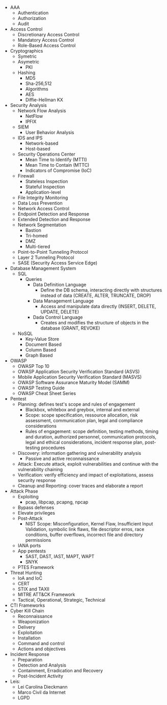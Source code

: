 - AAA
    - Authentication
    - Authorization
    - Audit
- Access Control
    - Discretionary Access Control
    - Mandatory Access Control
    - Role-Based Access Control
- Cryptographics
    - Symetric
    - Asymetric
        - PKI
    - Hashing
        - MD5
        - Sha-256,512
        - Algorithms
        - AES
        - Diffie-Hellman KX
- Security Analysis
    - Network Flow Analysis
        - NetFlow
        - IPFIX
    - SIEM
        - User Behavior Analysis
    - IDS and IPS
        - Network-based
        - Host-based
    - Security Operations Center
        - Mean Time to Identify (MTTI)
        - Mean Time to Contain (MTTC)
        - Indicators of Compromise (IoC)
    - Firewall
        - Stateless Inspection
        - Stateful Inspection
        - Application-level
    - File Integrity Monitoring
    - Data Loss Prevention
    - Network Access Control
    - Endpoint Detection and Response
    - Extended Detection and Response
    - Network Segmentation
        - Bastion
        - Tri-homed
        - DMZ
        - Multi-tiered
    - Point-to-Point Tunneling Protocol
    - Layer 2 Tunneling Protocol
    - SASE (Security Access Service Edge)
- Database Management System
    - SQL
        - Queries
            - Data Definition Language
                - Define the DB schema, interacting directly with structures instead of data (CREATE, ALTER, TRUNCATE, DROP)
            - Data Management Language
                - Access and manipulate data directly (INSERT, DELETE, UPDATE, DELETE)
            - Dada Control Language
                - Creates and modifies the structure of objects in the database (GRANT, REVOKE)
    - NoSQL
        - Key-Value Store
        - Document Based
        - Column Based
        - Graph Based
- OWASP
    - OWASP Top 10
    - OWASP Application Security Verification Standard (ASVS)
    - Mobile Application Security Verification Standard (MASVS)
    - OWASP Software Assurance Maturity Model (SAMM)
    - OWASP Testing Guide
    - OWASP Cheat Sheet Series
- Pentest
    - Planning: defines test's scope and rules of engagement
        - Blackbox, whitebox and greybox, internal and external
        - Scope: scope specification, ressource allocation, risk assessment, communication plan, legal and compliance considerations
        - Rules of engagement: scope definition, testing methods, timing and duration, authorized personnel, communication protocols, legal and ethical considerations, incident response plan, post-testing procedures
    - Discovery: information gathering and vulnerability analysis
        - Passive and active reconnaissance
    - Attack: Execute attack, exploit vulnerabilities and continue with the vulnerability chaining
    - Verification: verify efficiency and impact of exploitations, assess security response
    - Cleanup and Reporting: cover traces and elaborate a report
- Attack Phase
    - Exploiting
        - pcap, libpcap, pcapng, npcap
    - Bypass defenses
    - Elevate privileges
    - Post-Attack
        - NIST Scope: Misconfiguration, Kernel Flaw, Insufficient Input Validation, symbolic link flaws, file descriptor erros, race conditions, buffer overflows, incorrect file and directory permissions
    - IANA ports
    - App pentests
        - SAST, DAST, IAST, MAPT, WAPT
        - SNYK
    - PTES Framework
- Threat Hunting
    - IoA and IoC
    - CERT
    - STIX and TAXII
    - MITRE ATT&CK Framework
    - Tactical, Operational, Strategic, Technical
- CTI Frameworks
- Cyber Kill Chain
    - Reconnaissance
    - Weaponization
    - Delivery
    - Exploitation
    - Installation
    - Command and control
    - Actions and objectives
- Incident Response
    - Preparation
    - Detection and Analysis
    - Containment, Erradication and Recovery
    - Post-Incident Activity
- Leis:
	- Lei Carolina Dieckmann
	- Marco Civil da Internet
	- LGPD
